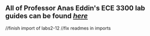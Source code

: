 ## All of Professor Anas Eddin's ECE 3300 lab guides can be found [*here*](https://github.com/aseddin/3300L_lab_guides)
//finish import of labs2-12
//fix readmes in imports
